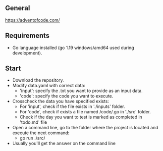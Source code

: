 ## General
https://adventofcode.com/

## Requirements
- Go language installed (go 1.19 windows/amd64 used during development).
  
## Start
- Download the repository.
- Modify data.yaml with correct data:
  - 'input': specify the .txt you want to provide as an input data.
  - 'code': specify the code you want to execute.
- Crosscheck the data you have specified exists:
  - For 'input', check if the file exists in './inputs' folder.
  - For 'code', check if exists a file named /code/.go in './src' folder.
  - Check if the day you want to test is marked as completed in 'todo.md' file
- Open a command line, go to the folder where the project is located and execute the next command:
  - go run ./src/
- Usually you'll get the answer on the command line
